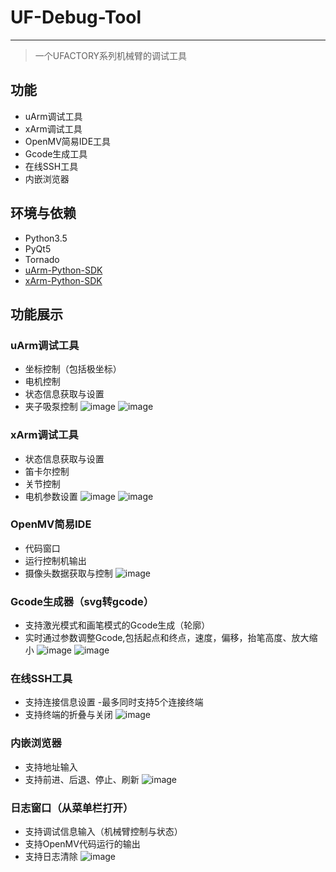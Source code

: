 # UF-Debug-Tool
---
> 一个UFACTORY系列机械臂的调试工具

## 功能
- uArm调试工具
- xArm调试工具
- OpenMV简易IDE工具
- Gcode生成工具
- 在线SSH工具
- 内嵌浏览器

## 环境与依赖
- Python3.5
- PyQt5
- Tornado
- [uArm-Python-SDK](https://github.com/vimior/uArm-Python-SDK)
- [xArm-Python-SDK](https://github.com/vimior/xArm-Python-SDK)

## 功能展示
### uArm调试工具
- 坐标控制（包括极坐标）
- 电机控制
- 状态信息获取与设置
- 夹子吸泵控制
![image](doc/img/uArm-1.png)
![image](doc/img/uArm-2.png)

### xArm调试工具
- 状态信息获取与设置
- 笛卡尔控制
- 关节控制
- 电机参数设置
![image](doc/img/xArm-1.png)
![image](doc/img/xArm-2.png)

### OpenMV简易IDE
- 代码窗口
- 运行控制机输出
- 摄像头数据获取与控制
![image](doc/img/openmv.png)

### Gcode生成器（svg转gcode）
- 支持激光模式和画笔模式的Gcode生成（轮廓）
- 实时通过参数调整Gcode,包括起点和终点，速度，偏移，抬笔高度、放大缩小
![image](doc/img/gcode-1.png)
![image](doc/img/gcode-2.png)

### 在线SSH工具
- 支持连接信息设置
-最多同时支持5个连接终端
- 支持终端的折叠与关闭
![image](doc/img/webssh.png)

### 内嵌浏览器
- 支持地址输入
- 支持前进、后退、停止、刷新
![image](doc/img/webview.png)

### 日志窗口（从菜单栏打开）
- 支持调试信息输入（机械臂控制与状态）
- 支持OpenMV代码运行的输出
- 支持日志清除
![image](doc/img/log.png)
